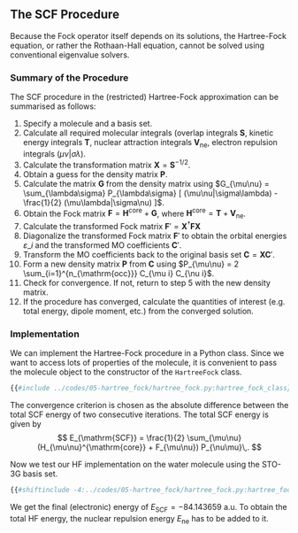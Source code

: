 ## The SCF Procedure

Because the Fock operator itself depends on its solutions, the
Hartree-Fock equation, or rather the Rothaan-Hall equation, cannot
be solved using conventional eigenvalue solvers. 

### Summary of the Procedure

The SCF procedure in the (restricted) Hartree-Fock approximation can be 
summarised as follows:

1. Specify a molecule and a basis set.
2. Calculate all required molecular integrals 
   (overlap integrals $\bm{S}$, 
   kinetic energy integrals $\bm{T}$,
   nuclear attraction integrals $\bm{V}_\mathrm{ne}$,
   electron repulsion integrals $(\mu\nu|\sigma\lambda)$.
3. Calculate the transformation matrix $\bm{X} = \bm{S}^{-1/2}$.
4. Obtain a guess for the density matrix $\bm{P}$.
5. Calculate the matrix $\bm{G}$ from the density matrix using 
   $G_{\mu\nu} = \sum_{\lambda\sigma} P_{\lambda\sigma} [ (\mu\nu|\sigma\lambda) - \frac{1}{2} (\mu\lambda|\sigma\nu) ]$.
6. Obtain the Fock matrix $\bm{F} = \bm{H^{\mathrm{core}}} + \bm{G}$, where 
   $\bm{H^{\mathrm{core}}} = \bm{T} + \bm{V}_\mathrm{ne}$.
7. Calculate the transformed Fock matrix $\bm{F}' = \bm{X}^\dagger \bm{F} \bm{X}$
8. Diagonalize the transformed Fock matrix $\bm{F}'$ to obtain the 
   orbital energies $\varepsilon\_i$ and the transformed MO coefficients 
   $\bm{C}'$.
9. Transform the MO coefficients back to the original basis set 
   $\bm{C} = \bm{X} \bm{C}'$.
10. Form a new density matrix $\bm{P}$ from $\bm{C}$
    using $P_{\mu\nu} = 2 \sum_{i=1}^{n_{\mathrm{occ}}} C_{\mu i} C_{\nu i}$.
11. Check for convergence. If not, return to step 5 with the new density matrix.
12. If the procedure has converged, calculate the quantities of interest 
    (e.g. total energy, dipole moment, etc.) from the converged solution.

### Implementation

We can implement the Hartree-Fock procedure in a Python class. Since we want 
to access lots of properties of the molecule, it is convenient to pass the
molecule object to the constructor of the `HartreeFock` class.
```python
{{#include ../codes/05-hartree_fock/hartree_fock.py:hartree_fock_class}}
```
The convergence criterion is chosen as the absolute difference between the
total SCF energy of two consecutive iterations. The total SCF energy is
given by
$$
  E_{\mathrm{SCF}} = \frac{1}{2} \sum_{\mu\nu} (H_{\mu\nu}^{\mathrm{core}} + F_{\mu\nu}) P_{\nu\mu}\,.
$$

Now we test our HF implementation on the water molecule using the STO-3G basis set.
```python
{{#shiftinclude -4:../codes/05-hartree_fock/hartree_fock.py:hartree_fock_water}}
```
We get the final (electronic) energy of $E_\mathrm{SCF} = -84.143659\ \mathrm{a.u.}$ 
To obtain the total HF energy, the nuclear repulsion energy $E_\mathrm{ne}$ 
has to be added to it.

